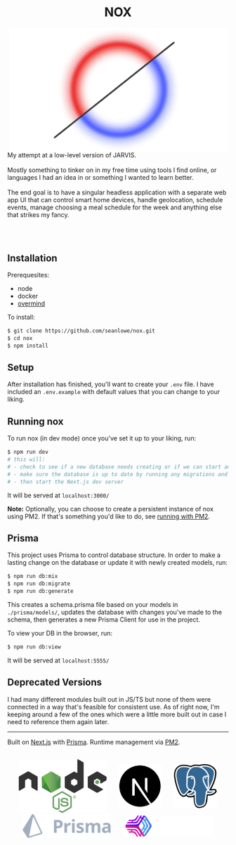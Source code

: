 <h1 align="center"> <b> NOX </b> </h1>

<img align="right" alt="NOX Logo" src="assets/nox.png" width="500" />
<div>
  My attempt at a low-level version of JARVIS.
  <br></br>
  Mostly something to tinker on in my free time using tools I find online, or languages I had an idea in or something I wanted to learn better.
  <br></br>
  The end goal is to have a singular headless application with a separate web app UI that can control smart home devices, handle geolocation, schedule events, manage choosing a meal schedule for the week and anything else that strikes my fancy.
</div>

<br></br>

## Installation

Prerequesites:
* node
* docker
* [overmind](https://github.com/DarthSim/overmind)


To install:
```bash
$ git clone https://github.com/seanlowe/nox.git
$ cd nox
$ npm install
```

## Setup
After installation has finished, you'll want to create your `.env` file. I have included an `.env.example` with default values that you can change to your liking.

## Running nox
To run nox (in dev mode) once you've set it up to your liking, run:
```bash
$ npm run dev
# this will:
# - check to see if a new database needs creating or if we can start an existing one
# - make sure the database is up to date by running any migrations and seeders necessary
# - then start the Next.js dev server
```

It will be served at `localhost:3000/`

**Note:** Optionally, you can choose to create a persistent instance of nox using PM2. If that's something you'd like to do, see [running with PM2](./docs/running-with-pm2.md).


## Prisma
This project uses Prisma to control database structure. In order to make a lasting change on the database or update it with newly created models, run:
```bash
$ npm run db:mix
$ npm run db:migrate
$ npm run db:generate
```
This creates a schema.prisma file based on your models in `./prisma/models/`, updates the database with changes you've made to the schema, then generates a new Prisma Client for use in the project.

To view your DB in the browser, run:
```bash
$ npm run db:view
```
It will be served at `localhost:5555/`


## Deprecated Versions
I had many different modules built out in JS/TS but none of them were connected in a way that's feasible for consistent use. As of right now, I'm keeping around a few of the ones which were a little more built out in case I need to reference them again later.

<hr></hr>

Built on [Next.js](https://nextjs.org/) with [Prisma](https://www.prisma.io/). Runtime management via [PM2](https://pm2.keymetrics.io/).
<br></br>

<!--
 - these styles will get stripped but leaving them in for when I get around to making
 - enough documentation to make a decent Github Pages
-->
<div style="display: flex; justify-content: space-evenly; align-items: center; flex-wrap: wrap;">
  <!-- nodeJS  -->
  <a href="https://github.com/nodejs" target="blank">
    <img alt="Node.js Logo" src="assets/node.svg" width="200" />
  </a>

  <!-- next.js -->
  <a href="https://github.com/vercel/next.js" target="blank">
    <img alt="Next.js Logo" src="assets/next.png" width="100" >
  </a>

  <!-- postgres -->
  <a href="https://github.com/postgres" target="blank">
    <img alt="PostgreSQL Logo" src="assets/postgres.png" width="100" >
  </a>

  <!-- prisma -->
  <a href="https://github.com/prisma/" target="blank">
    <img alt="Prisma Logo" src="assets/prisma.png" width="200" >
  </a>

  <!-- pm2 -->
  <a href="https://github.com/Unitech/pm2" target="blank">
    <img alt="PM2 logo" src="assets/pm2.png" width="200">
  </a>
</div>

<br />
